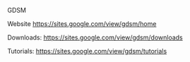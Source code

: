 GDSM

Website
https://sites.google.com/view/gdsm/home

Downloads:
https://sites.google.com/view/gdsm/downloads

Tutorials:
https://sites.google.com/view/gdsm/tutorials

